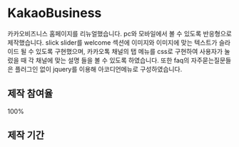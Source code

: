 # KakaoBusiness

카카오비즈니스 홈페이지를 리뉴얼했습니다. pc와 모바일에서 볼 수 있도록 반응형으로 제작했습니다. slick slider를 welcome 섹션에 이미지와 이미지에 맞는 텍스트가 슬라이드 될 수 있도록 구현했으며, 카카오톡 채널의 탭 메뉴를 css로 구현하여 사용자가 눌렀을 때 각 채널에 맞는 설명 들을 볼 수 있도록 하였습니다. 또한 faq의 자주묻는질문들은 플러그인 없이 jquery를 이용해 아코디언메뉴로 구성하였습니다.

## 제작 참여율 

100%

## 제작 기간

